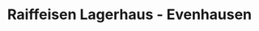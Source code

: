 ---
title: "Raiffeisen Lagerhaus - Evenhausen"
url: /amerang/raiffeisen-lagerhaus-evenhausen/
shop: Baustoffe
---